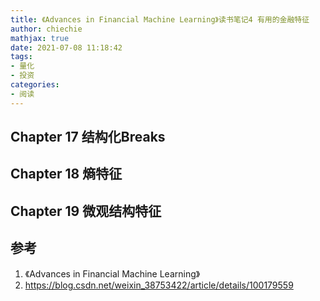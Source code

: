 ```yaml
---
title: 《Advances in Financial Machine Learning》读书笔记4 有用的金融特征
author: chiechie
mathjax: true
date: 2021-07-08 11:18:42
tags: 
- 量化
- 投资
categories:
- 阅读
---
```





## Chapter 17 结构化Breaks
## Chapter 18 熵特征
## Chapter 19 微观结构特征



## 参考

1. 《Advances in Financial Machine Learning》
2. https://blog.csdn.net/weixin_38753422/article/details/100179559